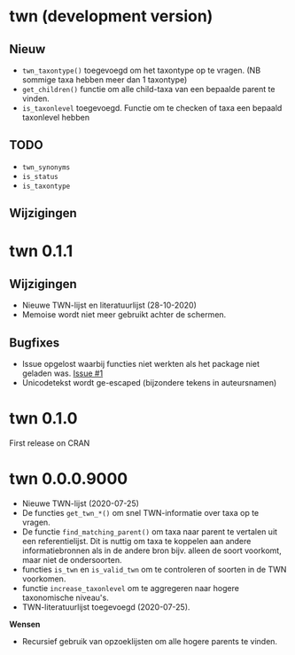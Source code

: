 # twn (development version)

## Nieuw

- `twn_taxontype()` toegevoegd om het taxontype op te vragen. (NB sommige taxa hebben meer dan 1 taxontype)
- `get_children()` functie om alle child-taxa van een bepaalde parent te vinden.
- `is_taxonlevel` toegevoegd. Functie om te checken of taxa een bepaald taxonlevel hebben

## TODO

- `twn_synonyms`
- `is_status`
- `is_taxontype`

## Wijzigingen

# twn 0.1.1


## Wijzigingen

- Nieuwe TWN-lijst en literatuurlijst (28-10-2020)
- Memoise wordt niet meer gebruikt achter de schermen.

## Bugfixes

- Issue opgelost waarbij functies niet werkten als het package niet geladen was. [Issue #1](https://github.com/RedTent/twn/issues/1#issue-682498150)
- Unicodetekst wordt ge-escaped (bijzondere tekens in auteursnamen)

# twn 0.1.0

First release on CRAN

# twn 0.0.0.9000

- Nieuwe TWN-lijst (2020-07-25)
- De functies `get_twn_*()` om snel TWN-informatie over taxa op te vragen.
- De functie `find_matching_parent()` om taxa naar parent te vertalen uit een referentielijst. Dit is nuttig om taxa te koppelen aan andere informatiebronnen als in de andere bron bijv. alleen de soort voorkomt, maar niet de ondersoorten.
- functies `is_twn` en `is_valid_twn` om te controleren of soorten in de TWN voorkomen.
- functie `increase_taxonlevel` om te aggregeren naar hogere taxonomische niveau's.
- TWN-literatuurlijst toegevoegd (2020-07-25).

**Wensen**

- Recursief gebruik van opzoeklijsten om alle hogere parents te vinden.



